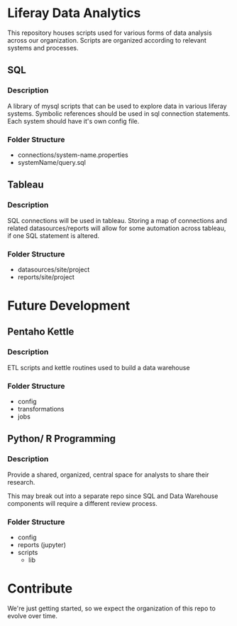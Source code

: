 # Liferay Data Analytics

This repository houses scripts used for various forms of data analysis across our organization.
Scripts are organized according to relevant systems and processes.

## SQL
### Description
A library of mysql scripts that can be used to explore data in various liferay systems. 
Symbolic references should be used in sql connection statements.	
Each system should have it's own config file. 

### Folder Structure
- connections/system-name.properties
- systemName/query.sql

## Tableau
### Description
SQL connections will be used in tableau.
Storing a map of connections and related datasources/reports will allow for some automation across tableau, if one SQL statement is altered.

### Folder Structure
- datasources/site/project
- reports/site/project

# Future Development

## Pentaho Kettle
### Description
ETL scripts and kettle routines used to build a data warehouse
### Folder Structure
- config
- transformations
- jobs

## Python/ R Programming
### Description
Provide a shared, organized, central space for analysts to share their research. 

This may break out into a separate repo since SQL and Data Warehouse components will require a different review process.
### Folder Structure
- config
- reports (jupyter)
- scripts
	- lib


# Contribute

We're just getting started, so we expect the organization of this repo to evolve over time. 